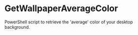 # GetWallpaperAverageColor
PowerShell script to retrieve the 'average' color of your desktop background.
